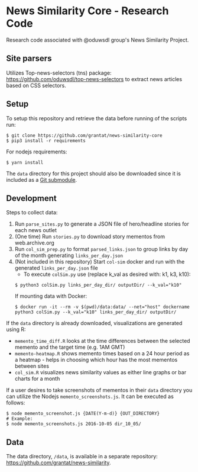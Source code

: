 # News Similarity Core - Research Code

Research code associated with @oduwsdl group's News Similarity Project.

## Site parsers

Utilizes Top-news-selectors (tns) package: https://github.com/oduwsdl/top-news-selectors to extract news articles based on CSS selectors.

## Setup

To setup this repository and retrieve the data before running of the scripts run:

```shell
$ git clone https://github.com/grantat/news-similarity-core
$ pip3 install -r requirements
```

For nodejs requirements:

```shell
$ yarn install
```

The `data` directory for this project should also be downloaded since it is included as a [Git submodule](https://git-scm.com/book/en/v2/Git-Tools-Submodules).

## Development

Steps to collect data:

1. Run `parse_sites.py` to generate a JSON file of hero/headline stories for each news outlet
2. (One time) Run `stories.py` to download story mementos from web.archive.org
3. Run `col_sim_prep.py` to format `parsed_links.json` to group links by day of the month generating `links_per_day.json`
4. (Not included in this repository) Start `col-sim` docker and run with the generated `links_per_day.json` file
    - To execute `colSim.py` use (replace k_val as desired with: k1, k3, k10):
    ```shell
    $ python3 colSim.py links_per_day_dir/ outputDir/ --k_val="k10"
    ```
    If mounting data with Docker:
    ```shell
    $ docker run -it --rm -v $(pwd)/data:data/ --net="host" dockername python3 colSim.py --k_val="k10" links_per_day_dir/ outputDir/
    ```

If the `data` directory is already downloaded, visualizations are generated using R:
- `memento_time_diff.R` looks at the time differences between the selected memento and the target time (e.g. 1AM GMT)
- `memento-heatmap.R` shows memento times based on a 24 hour period as a heatmap - helps in choosing which hour has the most mementos between sites
- `col_sim.R` visualizes news similarity values as either line graphs or bar charts for a month

If a user desires to take screenshots of mementos in their `data` directory you can utilize the Nodejs `memento_screenshots.js`.
It can be executed as follows:

```shell
$ node memento_screenshot.js {DATE(Y-m-d)} {OUT_DIRECTORY}
# Example:
$ node memento_screenshots.js 2016-10-05 dir_10_05/
```

## Data

The data directory, `/data`, is available in a separate repository: https://github.com/grantat/news-similarity.
